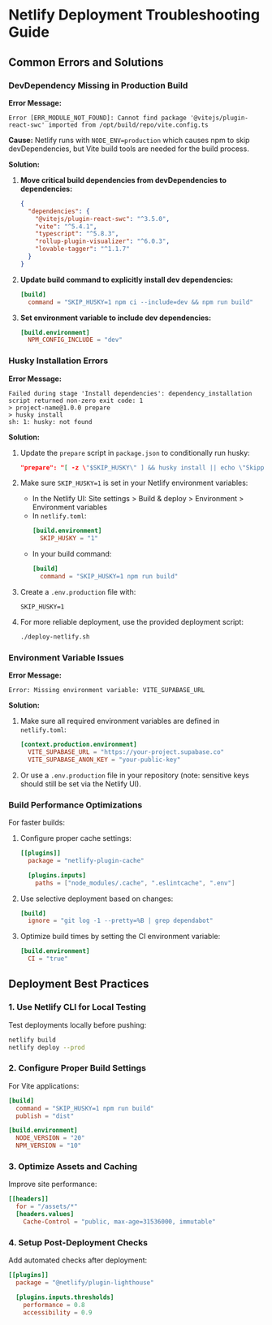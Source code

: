 # Netlify Deployment Troubleshooting Guide

## Common Errors and Solutions

### DevDependency Missing in Production Build

**Error Message:**

```
Error [ERR_MODULE_NOT_FOUND]: Cannot find package '@vitejs/plugin-react-swc' imported from /opt/build/repo/vite.config.ts
```

**Cause:** Netlify runs with `NODE_ENV=production` which causes npm to skip devDependencies, but Vite build tools are needed for the build process.

**Solution:**

1. **Move critical build dependencies from devDependencies to dependencies:**

   ```json
   {
     "dependencies": {
       "@vitejs/plugin-react-swc": "^3.5.0",
       "vite": "^5.4.1",
       "typescript": "^5.8.3",
       "rollup-plugin-visualizer": "^6.0.3",
       "lovable-tagger": "^1.1.7"
     }
   }
   ```

2. **Update build command to explicitly install dev dependencies:**

   ```toml
   [build]
     command = "SKIP_HUSKY=1 npm ci --include=dev && npm run build"
   ```

3. **Set environment variable to include dev dependencies:**
   ```toml
   [build.environment]
     NPM_CONFIG_INCLUDE = "dev"
   ```

### Husky Installation Errors

**Error Message:**

```
Failed during stage 'Install dependencies': dependency_installation script returned non-zero exit code: 1
> project-name@1.0.0 prepare
> husky install
sh: 1: husky: not found
```

**Solution:**

1. Update the `prepare` script in `package.json` to conditionally run husky:

   ```json
   "prepare": "[ -z \"$SKIP_HUSKY\" ] && husky install || echo \"Skipping husky install\""
   ```

2. Make sure `SKIP_HUSKY=1` is set in your Netlify environment variables:
   - In the Netlify UI: Site settings > Build & deploy > Environment > Environment variables
   - In `netlify.toml`:
     ```toml
     [build.environment]
       SKIP_HUSKY = "1"
     ```
   - In your build command:
     ```toml
     [build]
       command = "SKIP_HUSKY=1 npm run build"
     ```

3. Create a `.env.production` file with:

   ```
   SKIP_HUSKY=1
   ```

4. For more reliable deployment, use the provided deployment script:
   ```bash
   ./deploy-netlify.sh
   ```

### Environment Variable Issues

**Error Message:**

```
Error: Missing environment variable: VITE_SUPABASE_URL
```

**Solution:**

1. Make sure all required environment variables are defined in `netlify.toml`:

   ```toml
   [context.production.environment]
     VITE_SUPABASE_URL = "https://your-project.supabase.co"
     VITE_SUPABASE_ANON_KEY = "your-public-key"
   ```

2. Or use a `.env.production` file in your repository (note: sensitive keys should still be set via the Netlify UI).

### Build Performance Optimizations

For faster builds:

1. Configure proper cache settings:

   ```toml
   [[plugins]]
     package = "netlify-plugin-cache"

     [plugins.inputs]
       paths = ["node_modules/.cache", ".eslintcache", ".env"]
   ```

2. Use selective deployment based on changes:

   ```toml
   [build]
     ignore = "git log -1 --pretty=%B | grep dependabot"
   ```

3. Optimize build times by setting the CI environment variable:
   ```toml
   [build.environment]
     CI = "true"
   ```

## Deployment Best Practices

### 1. Use Netlify CLI for Local Testing

Test deployments locally before pushing:

```bash
netlify build
netlify deploy --prod
```

### 2. Configure Proper Build Settings

For Vite applications:

```toml
[build]
  command = "SKIP_HUSKY=1 npm run build"
  publish = "dist"

[build.environment]
  NODE_VERSION = "20"
  NPM_VERSION = "10"
```

### 3. Optimize Assets and Caching

Improve site performance:

```toml
[[headers]]
  for = "/assets/*"
  [headers.values]
    Cache-Control = "public, max-age=31536000, immutable"
```

### 4. Setup Post-Deployment Checks

Add automated checks after deployment:

```toml
[[plugins]]
  package = "@netlify/plugin-lighthouse"

  [plugins.inputs.thresholds]
    performance = 0.8
    accessibility = 0.9
```
